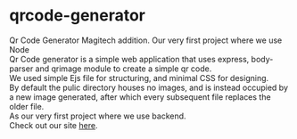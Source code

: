 # qrcode-generator
Qr Code Generator Magitech addition. Our very first project where we use Node</br>
Qr Code generator is a simple web application that uses express, body-parser and qrimage module to create a simple qr code.</br>
We used simple Ejs file for structuring, and minimal CSS for designing.</br>
By default the pulic directory houses no images, and is instead occupied by a new image generated, after which every subsequent file replaces the older file.</br>
As our very first project where we use backend.</br>
Check out our site [here](https://qrcodegenerator-gaws.onrender.com/).
